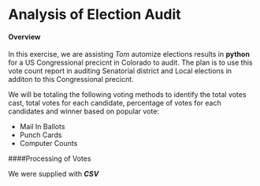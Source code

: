 # Analysis of Election Audit

#### Overview
In this exercise, we are assisting *Tom* automize elections results in **python** for a US Congressional precicnt in Colorado to audit. The plan is to use this vote count report in auditing Senatorial district and Local elections in additon to this Congressional precicnt.

We will be totaling the following voting methods to identify the total votes cast, total votes for each candidate, percentage of votes for each candidates and winner based on popular vote:

- Mail In Ballots
- Punch Cards
- Computer Counts

####Processing of Votes

We were supplied with ***CSV***
